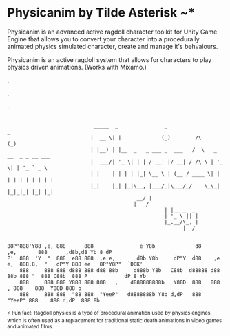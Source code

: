 Physicanim by Tilde Asterisk ~*
=======
Physicanim is an advanced active ragdoll character toolkit for Unity Game Engine that allows you to convert your character into a procedurally animated physics simulated character, create and manage it's behvaiours.

Physicanim is an active ragdoll system that allows for characters to play physics driven animations. (Works with Mixamo.)

.

.

.

```

                            _____  _               _                     _           
                           |  __ \| |             (_)        /\         (_)          
                           | |__) | |__  _   _ ___ _  ___   /  \   _ __  _ _ __ ___  
                           |  ___/| '_ \| | | / __| |/ __| / /\ \ | '_ \| | '_ ` _ \ 
                           | |    | | | | |_| \__ \ | (__ / ____ \| | | | | | | | | |
                           |_|    |_| |_|\__, |___/_|\___/_/    \_\_| |_|_|_| |_| |_|
                                          __/ |                                      
                                         |___/      _         
                                                   | |__ _  _ 
                                                   | '_ \ || |
                                                   |_.__/\_, |
                                                         |__/ 


88P'888'Y88 ,e, 888      888               e Y8b             d8                  ,e,       888      ,d8b,d8 Yb 8 dP 
P'  888  'Y  "  888  e88 888  ,e e,       d8b Y8b     dP"Y  d88    ,e e,  888,8,  "   dP"Y 888 ee   8P"Y8P"  `D8K'  
    888     888 888 d888 888 d88 88b     d888b Y8b   C88b  d88888 d88 88b 888 "  888 C88b  888 P            dP 8 Yb 
    888     888 888 Y888 888 888   ,    d888888888b   Y88D  888   888   , 888    888  Y88D 888 b                    
    888     888 888  "88 888  "YeeP"   d8888888b Y8b d,dP   888    "YeeP" 888    888 d,dP  888 8b                   
```
<sub>⚡ Fun fact: Ragdoll physics is a type of procedural animation used by physics engines, which is often used as a replacement for traditional static death animations in video games and animated films.</sub>
